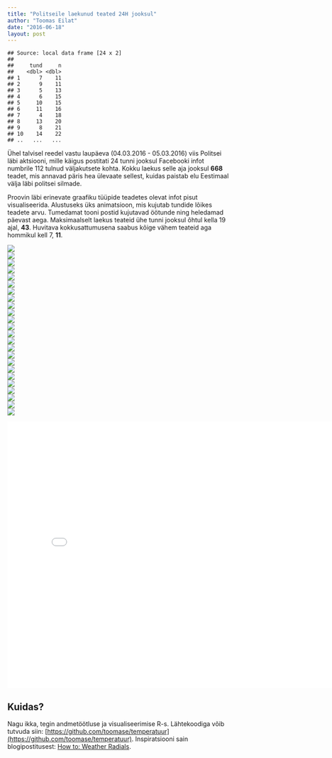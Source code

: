 ```yaml
---
title: "Politseile laekunud teated 24H jooksul"
author: "Toomas Eilat"
date: "2016-06-18"
layout: post
---
```







```
## Source: local data frame [24 x 2]
## 
##     tund     n
##    <dbl> <dbl>
## 1      7    11
## 2      9    11
## 3      5    13
## 4      6    15
## 5     10    15
## 6     11    16
## 7      4    18
## 8     13    20
## 9      8    21
## 10    14    22
## ..   ...   ...
```

Ühel talvisel reedel vastu laupäeva (04.03.2016 - 05.03.2016) viis Politsei läbi aktsiooni, mille käigus postitati 24 tunni jooksul Facebooki infot numbrile 112 tulnud väljakutsete kohta. Kokku laekus selle aja jooksul __668__ teadet, mis annavad päris hea ülevaate sellest, kuidas paistab elu Eestimaal välja läbi politsei silmade.

Proovin läbi erinevate graafiku tüüpide teadetes olevat infot pisut visualiseerida. Alustuseks üks animatsioon, mis kujutab tundide lõikes teadete arvu. Tumedamat tooni postid kujutavad öötunde ning heledamad päevast aega. Maksimaalselt laekus teateid ühe tunni jooksul õhtul kella 19 ajal, __43__. Huvitava kokkusattumusena saabus kõige vähem teateid aga hommikul kell 7, __11__.

<img src="{{ site.url }}/img/politsei-teated-teated_kokku-1.png" style="display: block; margin: auto;" /><img src="{{ site.url }}/img/politsei-teated-teated_kokku-2.png" style="display: block; margin: auto;" /><img src="{{ site.url }}/img/politsei-teated-teated_kokku-3.png" style="display: block; margin: auto;" /><img src="{{ site.url }}/img/politsei-teated-teated_kokku-4.png" style="display: block; margin: auto;" /><img src="{{ site.url }}/img/politsei-teated-teated_kokku-5.png" style="display: block; margin: auto;" /><img src="{{ site.url }}/img/politsei-teated-teated_kokku-6.png" style="display: block; margin: auto;" /><img src="{{ site.url }}/img/politsei-teated-teated_kokku-7.png" style="display: block; margin: auto;" /><img src="{{ site.url }}/img/politsei-teated-teated_kokku-8.png" style="display: block; margin: auto;" /><img src="{{ site.url }}/img/politsei-teated-teated_kokku-9.png" style="display: block; margin: auto;" /><img src="{{ site.url }}/img/politsei-teated-teated_kokku-10.png" style="display: block; margin: auto;" /><img src="{{ site.url }}/img/politsei-teated-teated_kokku-11.png" style="display: block; margin: auto;" /><img src="{{ site.url }}/img/politsei-teated-teated_kokku-12.png" style="display: block; margin: auto;" /><img src="{{ site.url }}/img/politsei-teated-teated_kokku-13.png" style="display: block; margin: auto;" /><img src="{{ site.url }}/img/politsei-teated-teated_kokku-14.png" style="display: block; margin: auto;" /><img src="{{ site.url }}/img/politsei-teated-teated_kokku-15.png" style="display: block; margin: auto;" /><img src="{{ site.url }}/img/politsei-teated-teated_kokku-16.png" style="display: block; margin: auto;" /><img src="{{ site.url }}/img/politsei-teated-teated_kokku-17.png" style="display: block; margin: auto;" /><img src="{{ site.url }}/img/politsei-teated-teated_kokku-18.png" style="display: block; margin: auto;" /><img src="{{ site.url }}/img/politsei-teated-teated_kokku-19.png" style="display: block; margin: auto;" /><img src="{{ site.url }}/img/politsei-teated-teated_kokku-20.png" style="display: block; margin: auto;" /><img src="{{ site.url }}/img/politsei-teated-teated_kokku-21.png" style="display: block; margin: auto;" /><img src="{{ site.url }}/img/politsei-teated-teated_kokku-22.png" style="display: block; margin: auto;" /><img src="{{ site.url }}/img/politsei-teated-teated_kokku-23.png" style="display: block; margin: auto;" /><img src="{{ site.url }}/img/politsei-teated-teated_kokku-24.png" style="display: block; margin: auto;" />



<iframe frameborder="0" width="800" height="600" 
        sandbox="allow-same-origin allow-scripts"
        scrolling="no" seamless="seamless"
        src="/files/politsei-teated.html">
</iframe>

## Kuidas?
Nagu ikka, tegin andmetöötluse ja visualiseerimise R-s. Lähtekoodiga võib tutvuda siin: [https://github.com/toomase/temperatuur](https://github.com/toomase/temperatuur). Inspiratsiooni sain blogipostitusest: [How to: Weather Radials](http://jkunst.com/r/how-to-weather-radials/).
